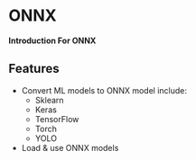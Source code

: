 # ONNX

**Introduction For ONNX**
 
  

## Features

* Convert ML models to ONNX model include:
  * Sklearn
  * Keras
  * TensorFlow
  * Torch
  * YOLO
* Load & use ONNX models
